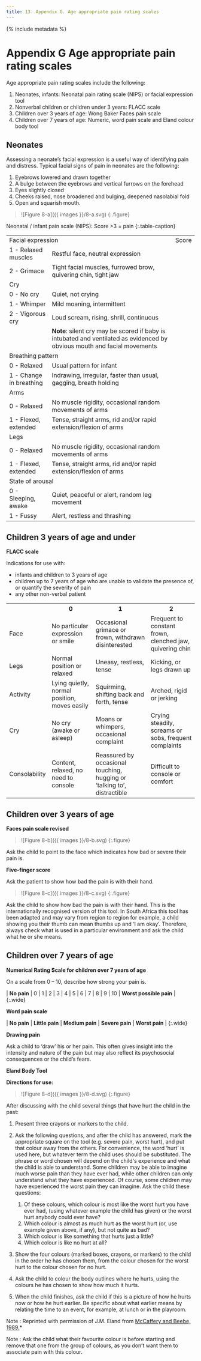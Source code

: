 ```yaml
---
title: 13. Appendix G. Age appropriate pain rating scales
---
```


{% include metadata %}

# **Appendix G** Age appropriate pain rating scales

Age appropriate pain rating scales include the following:

1. Neonates, infants: Neonatal pain rating scale (NIPS) or facial expression tool
2. Nonverbal children or children under 3 years: FLACC scale
3. Children over 3 years of age: Wong Baker Faces pain scale
4. Children over 7 years of age: Numeric, word pain scale and Eland colour body tool

## Neonates

Assessing a neonate’s facial expression is a useful way of identifying pain and distress. Typical facial signs of pain in neonates are the following:

1. Eyebrows lowered and drawn together
2. A bulge between the eyebrows and vertical furrows on the forehead
3. Eyes slightly closed
4. Cheeks raised, nose broadened and bulging, deepened nasolabial fold
5. Open and squarish mouth.

> ![Figure 8-a]({{ images }}/8-a.svg)
{:.figure}

Neonatal / infant pain scale (NIPS): Score \>3 = pain
{:.table-caption}

<table class="wide">
  <tr class="table-subhead">
    <td colspan="2">Facial expression</td>
    <td>Score</td>
  </tr>
  <tr>
    <td>1 - Relaxed muscles</td>
    <td>Restful face, neutral expression</td>
    <td rowspan="19"></td>
  </tr>
  <tr>
    <td>2 - Grimace</td>
    <td>Tight facial muscles, furrowed brow, quivering chin, tight jaw</td>
  </tr>
  <tr>
    <td class="table-subhead" colspan="2">Cry</td>
  </tr>
  <tr>
    <td>0 - No cry</td>
    <td>Quiet, not crying</td>
  </tr>
  <tr>
    <td>1 - Whimper</td>
    <td>Mild moaning, intermittent</td>
  </tr>
  <tr>
    <td>2 - Vigorous cry</td>
    <td>Loud scream, rising, shrill, continuous</td>
  </tr>
  <tr>
    <td></td>
    <td><span style="font-weight:bold">Note</span>: silent cry may be scored if baby is intubated and ventilated as evidenced by obvious mouth and facial movements</td>
  </tr>
  <tr>
    <td class="table-subhead" colspan="2">Breathing pattern</td>
  </tr>
  <tr>
    <td>0 - Relaxed</td>
    <td>Usual pattern for infant</td>
  </tr>
  <tr>
    <td>1 - Change in breathing</td>
    <td>Indrawing, irregular, faster than usual, gagging, breath holding</td>
  </tr>
  <tr>
    <td class="table-subhead" colspan="2">Arms</td>
  </tr>
  <tr>
    <td>0 - Relaxed</td>
    <td>No muscle rigidity, occasional random movements of arms</td>
  </tr>
  <tr>
    <td>1 - Flexed, extended</td>
    <td>Tense, straight arms, rid and/or rapid extension/flexion of arms</td>
  </tr>
  <tr>
    <td class="table-subhead" colspan="2">Legs</td>
  </tr>
  <tr>
    <td>0 - Relaxed</td>
    <td>No muscle rigidity, occasional random movements of arms</td>
  </tr>
  <tr>
    <td>1 - Flexed, extended</td>
    <td>Tense, straight arms, rid and/or rapid extension/flexion of arms</td>
  </tr>
  <tr>
    <td class="table-subhead" colspan="2">State of arousal</td>
  </tr>
  <tr>
    <td>0 - Sleeping, awake</td>
    <td>Quiet, peaceful or alert, random leg movement</td>
  </tr>
  <tr>
    <td>1 - Fussy</td>
    <td>Alert, restless and thrashing</td>
  </tr>
</table>

## Children 3 years of age and under

**FLACC scale**

Indications for use with:

- infants and children to 3 years of age
- children up to 7 years of age who are unable to validate the presence of, or quantify the severity of pain
- any other non-verbal patient

<table class="wide">
  <tr>
    <th></th>
    <th>0</th>
    <th>1</th>
    <th>2</th>
  </tr>
  <tr>
    <td class="table-subhead">Face</td>
    <td>No particular expression or smile</td>
    <td>Occasional grimace or frown, withdrawn disinterested</td>
    <td>Frequent to constant frown, clenched jaw, quivering chin</td>
  </tr>
  <tr>
    <td class="table-subhead">Legs</td>
    <td>Normal position or relaxed</td>
    <td>Uneasy, restless, tense</td>
    <td>Kicking, or legs drawn up</td>
  </tr>
  <tr>
    <td class="table-subhead">Activity</td>
    <td>Lying quietly, normal position, moves easily</td>
    <td>Squirming, shifting back and forth, tense</td>
    <td>Arched, rigid or jerking</td>
  </tr>
  <tr>
    <td class="table-subhead">Cry</td>
    <td>No cry (awake or asleep)</td>
    <td>Moans or whimpers, occasional complaint</td>
    <td>Crying steadily, screams or sobs, frequent complaints</td>
  </tr>
  <tr>
    <td class="table-subhead">Consolability</td>
    <td>Content, relaxed, no need to console</td>
    <td>Reassured by occasional touching, hugging or ‘talking to’, distractible</td>
    <td>Difficult to console or comfort</td>
  </tr>
</table>

## Children over 3 years of age

**Faces pain scale revised**

> ![Figure 8-b]({{ images }}/8-b.svg)
{:.figure}

Ask the child to point to the face which indicates how bad or severe their pain is.

**Five-finger score**

Ask the patient to show how bad the pain is with their hand.

> ![Figure 8-c]({{ images }}/8-c.svg)
{:.figure}

Ask the child to show how bad the pain is with their hand. This is the internationally recognised version of this tool. In South Africa this tool has been adapted and may vary from region to region for example, a child showing you their thumb can mean thumbs up and ‘I am okay’. Therefore, always check what is used in a particular environment and ask the child what he or she means.

## Children over 7 years of age

**Numerical Rating Scale for children over 7 years of age**

On a scale from 0 – 10, describe how strong your pain is.

| **No pain** | 0   | 1   | 2   | 3   | 4   | 5   | 6   | 7   | 8   | 9   | 10  | **Worst possible pain** |
{:.wide}

**Word pain scale**

| **No pain** | **Little pain** | **Medium pain** | **Severe pain** | **Worst pain** |
{:.wide}

**Drawing pain**

Ask a child to ‘draw’ his or her pain. This often gives insight into the intensity and nature of the pain but may also reflect its psychosocial consequences or the child’s fears.

**Eland Body Tool**

**Directions for use:**

> ![Figure 8-d]({{ images }}/8-d.svg)
{:.figure}

After discussing with the child several things that have hurt the child in the past:

1. Present three crayons or markers to the child.
2. Ask the following questions, and after the child has answered, mark the appropriate square on the tool (e.g. severe pain, worst hurt), and put that colour away from the others. For convenience, the word ‘hurt’ is used here, but whatever term the child uses should be substituted. The phrase or word chosen will depend on the child's experience and what the child is able to understand. Some children may be able to imagine much worse pain than they have ever had, while other children can only understand what they have experienced. Of course, some children may have experienced the worst pain they can imagine. Ask the child these questions:
   1. Of these colours, which colour is most like the worst hurt you have ever had, (using whatever example the child has given) or the worst hurt anybody could ever have?
   2. Which colour is almost as much hurt as the worst hurt (or, use example given above, if any), but not quite as bad?
   3. Which colour is like something that hurts just a little?
   4. Which colour is like no hurt at all?

3. Show the four colours (marked boxes, crayons, or markers) to the child in the order he has chosen them, from the colour chosen for the worst hurt to the colour chosen for no hurt.
4. Ask the child to colour the body outlines where he hurts, using the colours he has chosen to show how much it hurts.
5. When the child finishes, ask the child if this is a picture of how he hurts now or how he hurt earlier. Be specific about what earlier means by relating the time to an event, for example, at lunch or in the playroom.

Note
: Reprinted with permission of J.M. Eland from [McCaffery and Beebe, 1989.](http://www.painresearch.utah.edu/cancerpain/reference.html#MCCA89)*

Note
: Ask the child what their favourite colour is before starting and remove that one from the group of colours, as you don’t want them to associate pain with this colour.